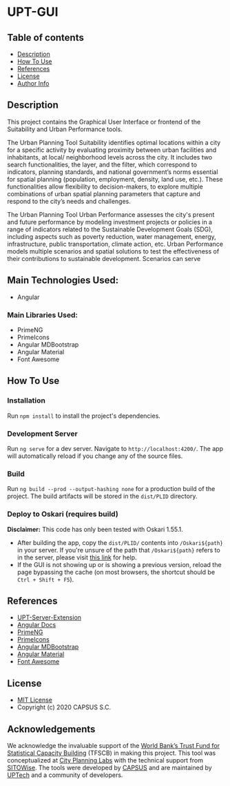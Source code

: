 # UPT-GUI

## Table of contents
- [Description](#description)
- [How To Use](#how-to-use)
- [References](#references)
- [License](#license)
- [Author Info](#author-info)


## Description

This project contains the Graphical User Interface or frontend of the Suitability and Urban Performance tools.

The Urban Planning Tool Suitability identifies optimal locations within a city for a specific activity by evaluating proximity between urban facilities and inhabitants, at local/ neighborhood levels across the city. It includes two search functionalities, the layer, and the filter, which correspond to indicators, planning standards, and national government’s norms essential for spatial planning (population, employment, density, land use, etc.). These functionalities allow flexibility to decision-makers, to explore multiple combinations of urban spatial planning parameters that capture and respond to the city’s needs and challenges.

The Urban Planning Tool Urban Performance assesses the city's present and future performance by modeling investment projects or policies in a range of indicators related to the Sustainable Development Goals (SDG), including aspects such as poverty reduction, water management, energy, infrastructure, public transportation, climate action, etc. Urban Performance models multiple scenarios and spatial solutions to test the effectiveness of their contributions to sustainable development. Scenarios can serve 


## Main Technologies Used:
- Angular

### Main Libraries Used:
- PrimeNG
- PrimeIcons
- Angular MDBootstrap
- Angular Material
- Font Awesome

## How To Use

### Installation
Run `npm install` to install the project's dependencies.

### Development Server
Run `ng serve` for a dev server. Navigate to `http://localhost:4200/`. The app will automatically reload if you change any of the source files.

### Build
Run `ng build --prod --output-hashing none` for a production build of the project. The build artifacts will be stored in the `dist/PLID` directory.

### Deploy to Oskari (requires build)
**Disclaimer:** This code has only been tested with Oskari 1.55.1.
- After building the app, copy the `dist/PLID/` contents into `/Oskari${path}` in your server. If you're unsure of the path that `/Oskari${path}` refers to in the server, please visit [this link](https://github.com/oskariorg/sample-configs/blob/master/nginx/conf.d/default.conf) for help.
- If the GUI is not showing up or is showing a previous version, reload the page bypassing the cache (on most browsers, the shortcut should be `Ctrl + Shift + F5`).

## References
- [UPT-Server-Extension](https://github.com/UPTechMX/UPT-Server-Extension)
- [Angular Docs](https://angular.io/)
- [PrimeNG](https://primefaces.org/primeng/showcase/#/setup)
- [PrimeIcons](https://www.primefaces.org/showcase/ui/misc/primeicons.xhtml)
- [Angular MDBootstrap](https://mdbootstrap.com/docs/angular/)
- [Angular Material](https://material.angular.io/)
- [Font Awesome](https://fontawesome.com/)

## License
- [MIT License](/LICENSE.md)
- Copyright (c) 2020 CAPSUS S.C.

## Acknowledgements

We acknowledge the invaluable support of the [World Bank’s Trust Fund for Statistical Capacity Building](https://worldbank.org/) (TFSCB) in making this project. This tool was conceptualized at [City Planning Labs](https://collaboration.worldbank.org/content/sites/collaboration-for-development/en/groups/city-planning-labs.html) with the technical support from [SITOWise](https://www.sitowise.com/en). The tools were developed by [CAPSUS](http://capsus.mx/) and are maintained by [UPTech](http://up.technology/) and a community of developers.
